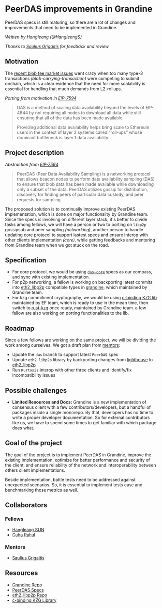 # PeerDAS improvements in Grandine

PeerDAS specs is still maturing, so there are a lot of changes and improvements that need to be implemented in Grandine.

*Written by Hangleang ([@HangleangS](https://twitter.com/HangleangS))*

*Thanks to [Saulius Grigaitis](https://github.com/sauliusgrigaitis) for feedback and review*

## Motivation

The [recent blob fee market issues](https://x.com/mcutler/status/1803876002734735381) went crazy when too many type-3 transactions *(blob-carrying-transaction)* were competing to submit onchain, which is a clear evidence that the need for more scalability is essential for handling that much demands from L2-rollups.

*Porting from motivation in [EIP-7594](https://eips.ethereum.org/EIPS/eip-7594)*

> DAS is a method of scaling data availability beyond the levels of EIP-4844 by not requiring all nodes to download all data while still ensuring that all of the data has been made available.
> 
> Providing additional data availability helps bring scale to Ethereum users in the context of layer 2 systems called “roll-ups” whose dominant bottleneck is layer 1 data availability.

## Project description

*Abstraction from [EIP-7594](https://eips.ethereum.org/EIPS/eip-7594)*
> PeerDAS (Peer Data Availability Sampling) is a networking protocol that allows beacon nodes to perform data availability sampling (DAS) to ensure that blob data has been made available while downloading only a subset of the data. PeerDAS utilizes gossip for distribution, discovery for finding peers of particular data custody, and peer requests for sampling.

The proposed solution is to continually improve existing PeerDAS implementation, which is done on major functionality by Grandine team. Since the specs is involving on different layer stack, it's better to divide tasks among fellows, we will have a person or two to porting on `libp2p` gossipsub and peer sampling *(networking)*, another person to handle updating core protocol to support lastest specs and ensure interop with other clients implementation *(core)*, while getting feedbacks and mentoring from Grandine team when we got stuck on the road.

## Specification

- For core protocol, we would be using [`das-core`](https://github.com/ethereum/consensus-specs/blob/dev/specs/_features/eip7594/das-core.md) specs as our compass, and sync with existing implementation.
- For p2p networking, a fellow is working on backporting latest commits into [eth2_libp2p](https://github.com/grandinetech/eth2_libp2p/tree/eip_7594) compatible types in [grandine](https://github.com/grandinetech/grandine/tree/das), which maintained by Grandine team.
- For kzg commitment cryptography, we would be using [c-binding KZG lib](https://github.com/ethereum/c-kzg-4844/tree/das) maintained by EF team, which is ready to use in the mean time, then switch to [rust-kzg](https://github.com/grandinetech/rust-kzg) once ready, maintained by Grandine team. a few fellow are also working on porting functionalities to the lib.

## Roadmap

Since a few fellows are working on the same project, we will be dividing the work among ourselves. We got a draft plan from [mentors](#Mentors):
- Update the `das` branch to support latest `PeerDAS` spec
- Update `eth2_libp2p` library by backporting changes from [lighthouse](https://github.com/sigp/lighthouse/tree/das-devnet-1/beacon_node/lighthouse_network) to [eth2_libp2p](https://github.com/grandinetech/eth2_libp2p/tree/eip_7594)
- Run `Kurtosis` interop with other three clients and identify/fix incompatibility issues

## Possible challenges

- **Limited Resources and Docs:** Grandine is a new implementation of consensus client with a few contributors/developers, but a handful of packages inside a single monorepo. By that, developers has no time to write a proper developer documentation. So for external contributors like us, we have to spend some times to get familiar with which package does what.

## Goal of the project

The goal of the project is to implement PeerDAS in Grandine, improve the existing implementation, optimize for better performance and security of the client, and ensure reliability of the network and interoperability between others client implementations. 

Beside implementation, battle tests need to be addressed against unexpected scenarios. So, it is essential to implement tests case and benchmarking those metrics as well.

## Collaborators

### Fellows 

- [Hangleang SUN](https://github.com/hangleang)
- [Guha Rahul](https://github.com/guha-rahul)

### Mentors

- [Saulius Grigaitis](https://github.com/sauliusgrigaitis)

## Resources

- [Grandine Repo](https://github.com/grandinetech/grandine/tree/das)
- [PeerDAS Specs](https://github.com/ethereum/consensus-specs/tree/dev/specs/_features/eip7594)
- [eth2_libp2p Repo](https://github.com/grandinetech/eth2_libp2p/tree/eip_7594)
- [c-binding KZG Library](https://github.com/ethereum/c-kzg-4844/tree/das)